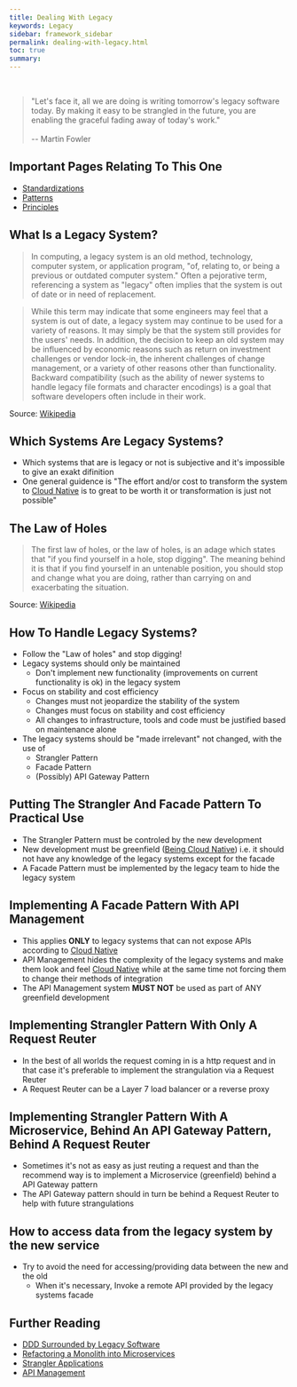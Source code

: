 ```yaml
---
title: Dealing With Legacy
keywords: Legacy
sidebar: framework_sidebar
permalink: dealing-with-legacy.html
toc: true
summary:
---
```


<br>

> "Let's face it, all we are doing is writing tomorrow's legacy software today. By making it easy to be strangled in the future, you are enabling the graceful fading away of today's work."
<br><br> -- Martin Fowler

## Important Pages Relating To This One
* [Standardizations](standardizations.html)
* [Patterns](patterns.html)
* [Principles](principles.html)

## What Is a Legacy System?
> In computing, a legacy system is an old method, technology, computer system, or application program, "of, relating to, or being a previous or outdated computer system." Often a pejorative term, referencing a system as "legacy" often implies that the system is out of date or in need of replacement.

> While this term may indicate that some engineers may feel that a system is out of date, a legacy system may continue to be used for a variety of reasons. It may simply be that the system still provides for the users' needs. In addition, the decision to keep an old system may be influenced by economic reasons such as return on investment challenges or vendor lock-in, the inherent challenges of change management, or a variety of other reasons other than functionality. Backward compatibility (such as the ability of newer systems to handle legacy file formats and character encodings) is a goal that software developers often include in their work.

Source: [Wikipedia](https://en.wikipedia.org/wiki/Legacy_system)

## Which Systems Are Legacy Systems?
* Which systems that are is legacy or not is subjective and it's impossible to give an exakt difinition
* One general guidence is "The effort and/or cost to transform the system to [Cloud Native](being-cloud-native.html) is to great to be worth it or transformation is just not possible"

## The Law of Holes
> The first law of holes, or the law of holes, is an adage which states that "if you find yourself in a hole, stop digging". The meaning behind it is that if you find yourself in an untenable position, you should stop and change what you are doing, rather than carrying on and exacerbating the situation.

Source: [Wikipedia](https://en.wikipedia.org/wiki/Law_of_holes)

## How To Handle Legacy Systems?
* Follow the "Law of holes" and stop digging!
* Legacy systems should only be maintained
  * Don't implement new functionality (improvements on current functionality is ok) in the legacy system
* Focus on stability and cost efficiency
  * Changes must not jeopardize the stability of the system
  * Changes must focus on stability and cost efficiency
  * All changes to infrastructure, tools and code must be justified based on maintenance alone
* The legacy systems should be "made irrelevant" not changed, with the use of
  * Strangler Pattern
  * Facade Pattern
  * (Possibly) API Gateway Pattern

## Putting The Strangler And Facade Pattern To Practical Use
* The Strangler Pattern must be controled by the new development
* New development must be greenfield ([Being Cloud Native](being-cloud-native.html)) i.e. it should not have any knowledge of the legacy systems except for the facade
* A Facade Pattern must be implemented by the legacy team to hide the legacy system

## Implementing A Facade Pattern With API Management
* This applies **ONLY** to legacy systems that can not expose APIs according to [Cloud Native](being-cloud-native.html)
* API Management hides the complexity of the legacy systems and make them look and feel [Cloud Native](being-cloud-native.html) while at the same time not forcing them to change their methods of integration
* The API Management system **MUST NOT** be used as part of ANY greenfield development

## Implementing Strangler Pattern With Only A Request Reuter
* In the best of all worlds the request coming in is a http request and in that case it's preferable to implement the strangulation via a Request Reuter
* A Request Reuter can be a Layer 7 load balancer or a reverse proxy

## Implementing Strangler Pattern With A Microservice, Behind An API Gateway Pattern, Behind A Request Reuter
* Sometimes it's not as easy as just reuting a request and than the recommend way is to implement a Microservice (greenfield) behind a API Gateway pattern
* The API Gateway pattern should in turn be behind a Request Reuter to help with future strangulations

## How to access data from the legacy system by the new service
* Try to avoid the need for accessing/providing data between the new and the old
  * When it's necessary, Invoke a remote API provided by the legacy systems facade

## Further Reading
* [DDD Surrounded by Legacy Software](http://domainlanguage.com/ddd/surrounded-by-legacy-software/)
* [Refactoring a Monolith into Microservices](https://www.nginx.com/blog/refactoring-a-monolith-into-microservices/)
* [Strangler Applications](http://paulhammant.com/2013/07/14/legacy-application-strangulation-case-studies/)
* [API Management](https://azure.microsoft.com/en-us/services/api-management/)
